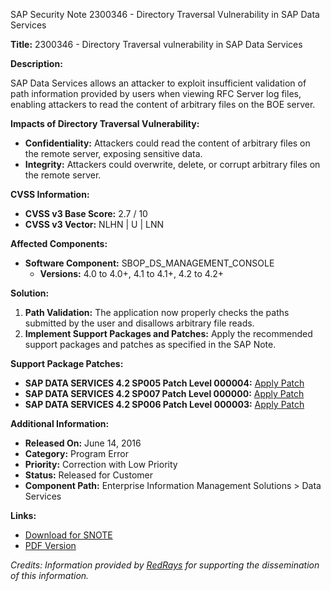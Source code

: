 SAP Security Note 2300346 - Directory Traversal Vulnerability in SAP Data Services

**Title:** 2300346 - Directory Traversal vulnerability in SAP Data Services

**Description:**

SAP Data Services allows an attacker to exploit insufficient validation of path information provided by users when viewing RFC Server log files, enabling attackers to read the content of arbitrary files on the BOE server.

**Impacts of Directory Traversal Vulnerability:**

- **Confidentiality:** Attackers could read the content of arbitrary files on the remote server, exposing sensitive data.
- **Integrity:** Attackers could overwrite, delete, or corrupt arbitrary files on the remote server.

**CVSS Information:**

- **CVSS v3 Base Score:** 2.7 / 10
- **CVSS v3 Vector:** NLHN | U | LNN

**Affected Components:**

- **Software Component:** SBOP_DS_MANAGEMENT_CONSOLE
  - **Versions:** 4.0 to 4.0+, 4.1 to 4.1+, 4.2 to 4.2+

**Solution:**

1. **Path Validation:** The application now properly checks the paths submitted by the user and disallows arbitrary file reads.
2. **Implement Support Packages and Patches:** Apply the recommended support packages and patches as specified in the SAP Note.

**Support Package Patches:**

- **SAP DATA SERVICES 4.2 SP005 Patch Level 000004:** [Apply Patch](https://userapps.support.sap.com/sap/support/swdc/notes?cvnr=67837800100200024064&support_package=SP005&patch_level=000004)
- **SAP DATA SERVICES 4.2 SP007 Patch Level 000000:** [Apply Patch](https://userapps.support.sap.com/sap/support/swdc/notes?cvnr=67837800100200024064&support_package=SP007&patch_level=000000)
- **SAP DATA SERVICES 4.2 SP006 Patch Level 000003:** [Apply Patch](https://userapps.support.sap.com/sap/support/swdc/notes?cvnr=67837800100200024064&support_package=SP006&patch_level=000003)

**Additional Information:**

- **Released On:** June 14, 2016
- **Category:** Program Error
- **Priority:** Correction with Low Priority
- **Status:** Released for Customer
- **Component Path:** Enterprise Information Management Solutions > Data Services

**Links:**

- [Download for SNOTE](https://notesdownloads.sap.com/note/0040000018292302017)
- [PDF Version](https://me.sap.com/sap/support/sfm/notes/print/0002300346?language=en-US&token=EC4D284521CFD77D5A141B38576D15C3)

*Credits: Information provided by [RedRays](https://redrays.io) for supporting the dissemination of this information.*